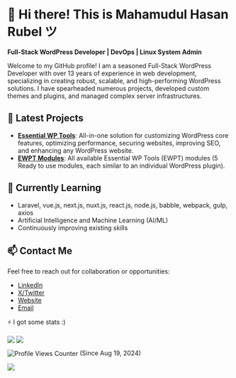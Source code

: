 # 👋 Hi there! This is Mahamudul Hasan Rubel ツ

**Full-Stack WordPress Developer | DevOps | Linux System Admin**

Welcome to my GitHub profile! I am a seasoned Full-Stack WordPress Developer with over 13 years of experience in web development, specializing in creating robust, scalable, and high-performing WordPress solutions. I have spearheaded numerous projects, developed custom themes and plugins, and managed complex server infrastructures.

<!--
## 🛠️ Technologies & Skills

- **Languages**: JavaScript/TypeScript, Python, PHP, Node.js, SQL (MySQL/PostgreSQL/NoSQL), Dart, HTML/CSS/SCSS
- **Frameworks/Libraries**: Laravel, VueJS, NuxtJS, ReactJS, NextJS, Flutter, Tailwind CSS, Bootstrap CSS
- **Containers & Cloud**: Docker, Linux Servers, GitHub Actions, Git, GitOps, DevOps & CI/CD
- **Problem-Solving**: Over 130+ solutions on LeetCode showcasing my ability to tackle complex challenges creatively and efficiently
-->

## 🌟 Latest Projects

- **[Essential WP Tools](https://wordpress.org/plugins/essential-wp-tools/)**: All-in-one solution for customizing WordPress core features, optimizing performance, securing websites, improving SEO, and enhancing any WordPress website.
- **[EWPT Modules](https://github.com/RactStudio/ewpt-modules/)**: All available Essential WP Tools (EWPT) modules (5 Ready to use modules, each similar to an individual WordPress plugin).

## 🌱 Currently Learning

- Laravel, vue.js, next.js, nuxt.js, react.js, node.js, babble, webpack, gulp, axios
- Artificial Intelligence and Machine Learning (AI/ML)
- Continuously improving existing skills

## 📫 Contact Me

Feel free to reach out for collaboration or opportunities:
- [LinkedIn](https://www.linkedin.com/in/mhrubel)
- [X/Twitter](https://x.com/bd_mhrubel)
- [Website](https://mhr.ractstudio.com)
- [Email](mailto:bd.mhrubel@gmail.com)

⚡ I got some stats :)

<img align="center" src="https://github-readme-stats.vercel.app/api?username=mhrubel&count_private=true&show_icons=true" />
<img align="center" src="https://github-readme-stats.vercel.app/api/top-langs/?username=mhrubel&layout=compact" />


<img align="center" src="https://komarev.com/ghpvc/?username=mhrubel&style=for-the-badge" alt="Profile Views Counter"> (Since Aug 19, 2024)

![](https://hit.yhype.me/github/profile?user_id=mhrubel)
